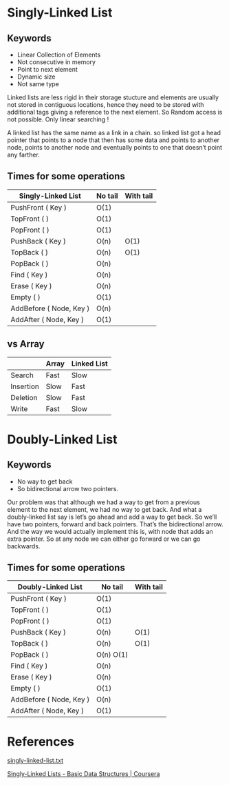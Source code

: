 # Singly-Linked List

## Keywords

- Linear Collection of Elements
- Not consecutive in memory
- Point to next element
- Dynamic size
- Not same type

Linked lists are less rigid in their storage stucture and elements are usually not stored in contiguous locations, hence they need to be stored with additional tags giving a reference to the next element. So Random access is not possible. Only linear searching !

A linked list has the same name as a link in a chain. so linked list got a head pointer that points to a node that then has some data and points to another node, points to another node and eventually points to one that doesn’t point any farther.

## Times for some operations

| Singly-Linked List | No tail | With tail |
| --- | --- | --- |
| PushFront ( Key ) | O(1) |  |
| TopFront ( ) | O(1) |  |
| PopFront ( ) | O(1) |  |
| PushBack ( Key ) | O(n) | O(1) |
| TopBack ( ) | O(n) | O(1) |
| PopBack ( ) | O(n) |  |
| Find ( Key ) | O(n) |  |
| Erase ( Key ) | O(n) |  |
| Empty ( ) | O(1) |  |
| AddBefore ( Node, Key ) | O(n) |  |
| AddAfter ( Node, Key ) | O(1) |  |

## vs Array

|  | Array | Linked List |
| --- | --- | --- |
| Search | Fast | Slow |
| Insertion | Slow | Fast |
| Deletion | Slow | Fast |
| Write | Fast | Slow |

# Doubly-Linked List

## Keywords

- No way to get back
- So bidirectional arrow two pointers.

Our problem was that although we had a way to get from a previous element to the next element, we had no way to get back. And what a doubly-linked list say is let’s go ahead and add a way to get back. So we’ll have two pointers, forward and back pointers. That’s the bidirectional arrow. And the way we would actually implement this is, with node that adds an extra pointer. So at any node we can either go forward or we can go backwards.

## Times for some operations

| Doubly-Linked List | No tail | With tail |
| --- | --- | --- |
| PushFront ( Key ) | O(1) |  |
| TopFront ( ) | O(1) |  |
| PopFront ( ) | O(1) |  |
| PushBack ( Key ) | O(n) | O(1) |
| TopBack ( ) | O(n) | O(1) |
| PopBack ( ) | O(n) O(1) |  |
| Find ( Key ) | O(n) |  |
| Erase ( Key ) | O(n) |  |
| Empty ( ) | O(1) |  |
| AddBefore ( Node, Key ) | O(n) |  |
| AddAfter ( Node, Key ) | O(1) |  |

# References

[singly-linked-list.txt](https://s3-us-west-2.amazonaws.com/secure.notion-static.com/996601b2-6f48-4a1f-9166-0c320c79f43c/singly-linked-list.txt)

[Singly-Linked Lists - Basic Data Structures | Coursera](https://www.coursera.org/learn/data-structures/lecture/kHhgK/singly-linked-lists)